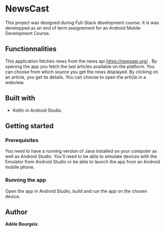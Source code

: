 # NewsCast
This project was designed during Full-Stack development course. It is was developped as an end of term assignement for an Android Mobile Development Course. 

## Functionnalities
This application fetches news from the news api https://newsapi.org/ . By opening the app you fetch the last articles available on the platform. You can choose from which source you get the news displayed.
By clicking on an article, you get its details. You can choose to open the article in a webview. 


## Built with 

* Kotlin
in Android Studio.


## Getting started 

### Prerequisites
 
You need to have a running version of Java installed on your computer as well as Android Studio. You'll need to be able to simulate devices with the Emulator from Android Studio or be able to launch the app from an Android mobile phone. 

### Running the app

Open the app in Android Studio, build and run the app on the chosen device. 



## Author 
**Adèle Bourgeix**
